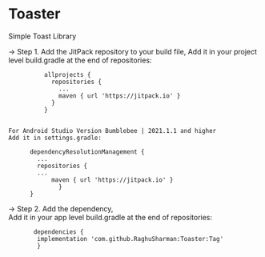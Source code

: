 # Toaster
Simple Toast Library

->  Step 1. Add the JitPack repository to your build file,
            Add it in your project level build.gradle at the end of repositories:

              allprojects {
                repositories {
                  ...
                  maven { url 'https://jitpack.io' }
                }
              }
	      
	      
    For Android Studio Version Bumblebee | 2021.1.1 and higher
    Add it in settings.gradle:
	      
	      dependencyResolutionManagement {
    		...
    		repositories {
			...
        		maven { url 'https://jitpack.io' }
    			  }
		  }
              
-> Step 2. Add the dependency,          
           Add it in your app level build.gradle at the end of repositories:
           
           dependencies {
	        implementation 'com.github.RaghuSharman:Toaster:Tag'
	        }
